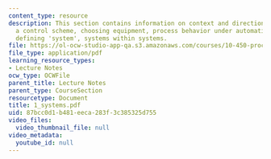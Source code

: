 ```yaml
---
content_type: resource
description: This section contains information on context and direction, planning
  a control scheme, choosing equipment, process behavior under automatic control,
  defining 'system', systems within systems.
file: https://ol-ocw-studio-app-qa.s3.amazonaws.com/courses/10-450-process-dynamics-operations-and-control-spring-2006/87bcc0d1b481eeca283f3c385325d755_1_systems.pdf
file_type: application/pdf
learning_resource_types:
- Lecture Notes
ocw_type: OCWFile
parent_title: Lecture Notes
parent_type: CourseSection
resourcetype: Document
title: 1_systems.pdf
uid: 87bcc0d1-b481-eeca-283f-3c385325d755
video_files:
  video_thumbnail_file: null
video_metadata:
  youtube_id: null
---
```

